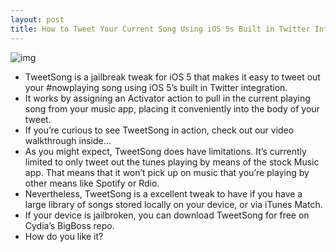 ```yaml
---
layout: post
title: How to Tweet Your Current Song Using iOS 5s Built in Twitter Integration
---
```

![img](http://media.idownloadblog.com/wp-content/uploads/2011/11/TweetSong.png)
* TweetSong is a jailbreak tweak for iOS 5 that makes it easy to tweet out your #nowplaying song using iOS 5’s built in Twitter integration.
* It works by assigning an Activator action to pull in the current playing song from your music app, placing it conveniently into the body of your tweet.
* If you’re curious to see TweetSong in action, check out our video walkthrough inside…
* As you might expect, TweetSong does have limitations. It’s currently limited to only tweet out the tunes playing by means of the stock Music app. That means that it won’t pick up on music that you’re playing by other means like Spotify or Rdio.
* Nevertheless, TweetSong is a excellent tweak to have if you have a large library of songs stored locally on your device, or via iTunes Match.
* If your device is jailbroken, you can download TweetSong for free on Cydia’s BigBoss repo.
* How do you like it?

